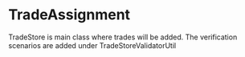 # TradeAssignment
TradeStore is main class where trades will be added.
The verification scenarios are added under TradeStoreValidatorUtil
